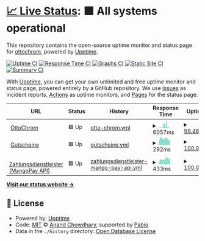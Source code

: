 # [📈 Live Status](https://ottochrom.github.io/upptime): <!--live status--> **🟩 All systems operational**

This repository contains the open-source uptime monitor and status page for [ottochrom](https://ottochrom.github.io/upptime), powered by [Upptime](https://github.com/upptime/upptime).

[![Uptime CI](https://github.com/ottochrom/upptime/workflows/Uptime%20CI/badge.svg)](https://github.com/ottochrom/upptime/actions?query=workflow%3A%22Uptime+CI%22)
[![Response Time CI](https://github.com/ottochrom/upptime/workflows/Response%20Time%20CI/badge.svg)](https://github.com/ottochrom/upptime/actions?query=workflow%3A%22Response+Time+CI%22)
[![Graphs CI](https://github.com/ottochrom/upptime/workflows/Graphs%20CI/badge.svg)](https://github.com/ottochrom/upptime/actions?query=workflow%3A%22Graphs+CI%22)
[![Static Site CI](https://github.com/ottochrom/upptime/workflows/Static%20Site%20CI/badge.svg)](https://github.com/ottochrom/upptime/actions?query=workflow%3A%22Static+Site+CI%22)
[![Summary CI](https://github.com/ottochrom/upptime/workflows/Summary%20CI/badge.svg)](https://github.com/ottochrom/upptime/actions?query=workflow%3A%22Summary+CI%22)

With [Upptime](https://upptime.js.org), you can get your own unlimited and free uptime monitor and status page, powered entirely by a GitHub repository. We use [Issues](https://github.com/ottochrom/upptime/issues) as incident reports, [Actions](https://github.com/ottochrom/upptime/actions) as uptime monitors, and [Pages](https://ottochrom.github.io/upptime) for the status page.

<!--start: status pages-->
<!-- This summary is generated by Upptime (https://github.com/upptime/upptime) -->
<!-- Do not edit this manually, your changes will be overwritten -->
<!-- prettier-ignore -->
| URL | Status | History | Response Time | Uptime |
| --- | ------ | ------- | ------------- | ------ |
| <img alt="" src="https://icons.duckduckgo.com/ip3/www.ottochrom.de.ico" height="13"> [OttoChrom](https://www.ottochrom.de) | 🟩 Up | [otto-chrom.yml](https://github.com/ottochrom/upptime/commits/HEAD/history/otto-chrom.yml) | <details><summary><img alt="Response time graph" src="./graphs/otto-chrom/response-time-week.png" height="20"> 6057ms</summary><br><a href="https://status.ottochrom.de/history/otto-chrom"><img alt="Response time 2757" src="https://img.shields.io/endpoint?url=https%3A%2F%2Fraw.githubusercontent.com%2Fottochrom%2Fupptime%2FHEAD%2Fapi%2Fotto-chrom%2Fresponse-time.json"></a><br><a href="https://status.ottochrom.de/history/otto-chrom"><img alt="24-hour response time 9916" src="https://img.shields.io/endpoint?url=https%3A%2F%2Fraw.githubusercontent.com%2Fottochrom%2Fupptime%2FHEAD%2Fapi%2Fotto-chrom%2Fresponse-time-day.json"></a><br><a href="https://status.ottochrom.de/history/otto-chrom"><img alt="7-day response time 6057" src="https://img.shields.io/endpoint?url=https%3A%2F%2Fraw.githubusercontent.com%2Fottochrom%2Fupptime%2FHEAD%2Fapi%2Fotto-chrom%2Fresponse-time-week.json"></a><br><a href="https://status.ottochrom.de/history/otto-chrom"><img alt="30-day response time 3514" src="https://img.shields.io/endpoint?url=https%3A%2F%2Fraw.githubusercontent.com%2Fottochrom%2Fupptime%2FHEAD%2Fapi%2Fotto-chrom%2Fresponse-time-month.json"></a><br><a href="https://status.ottochrom.de/history/otto-chrom"><img alt="1-year response time 2757" src="https://img.shields.io/endpoint?url=https%3A%2F%2Fraw.githubusercontent.com%2Fottochrom%2Fupptime%2FHEAD%2Fapi%2Fotto-chrom%2Fresponse-time-year.json"></a></details> | <details><summary><a href="https://status.ottochrom.de/history/otto-chrom">98.46%</a></summary><a href="https://status.ottochrom.de/history/otto-chrom"><img alt="All-time uptime 99.69%" src="https://img.shields.io/endpoint?url=https%3A%2F%2Fraw.githubusercontent.com%2Fottochrom%2Fupptime%2FHEAD%2Fapi%2Fotto-chrom%2Fuptime.json"></a><br><a href="https://status.ottochrom.de/history/otto-chrom"><img alt="24-hour uptime 98.64%" src="https://img.shields.io/endpoint?url=https%3A%2F%2Fraw.githubusercontent.com%2Fottochrom%2Fupptime%2FHEAD%2Fapi%2Fotto-chrom%2Fuptime-day.json"></a><br><a href="https://status.ottochrom.de/history/otto-chrom"><img alt="7-day uptime 98.46%" src="https://img.shields.io/endpoint?url=https%3A%2F%2Fraw.githubusercontent.com%2Fottochrom%2Fupptime%2FHEAD%2Fapi%2Fotto-chrom%2Fuptime-week.json"></a><br><a href="https://status.ottochrom.de/history/otto-chrom"><img alt="30-day uptime 99.49%" src="https://img.shields.io/endpoint?url=https%3A%2F%2Fraw.githubusercontent.com%2Fottochrom%2Fupptime%2FHEAD%2Fapi%2Fotto-chrom%2Fuptime-month.json"></a><br><a href="https://status.ottochrom.de/history/otto-chrom"><img alt="1-year uptime 99.69%" src="https://img.shields.io/endpoint?url=https%3A%2F%2Fraw.githubusercontent.com%2Fottochrom%2Fupptime%2FHEAD%2Fapi%2Fotto-chrom%2Fuptime-year.json"></a></details>
| <img alt="" src="https://icons.duckduckgo.com/ip3/ottochrom-shop.myshopify.com.ico" height="13"> [Gutscheine](https://ottochrom-shop.myshopify.com) | 🟩 Up | [gutscheine.yml](https://github.com/ottochrom/upptime/commits/HEAD/history/gutscheine.yml) | <details><summary><img alt="Response time graph" src="./graphs/gutscheine/response-time-week.png" height="20"> 292ms</summary><br><a href="https://status.ottochrom.de/history/gutscheine"><img alt="Response time 332" src="https://img.shields.io/endpoint?url=https%3A%2F%2Fraw.githubusercontent.com%2Fottochrom%2Fupptime%2FHEAD%2Fapi%2Fgutscheine%2Fresponse-time.json"></a><br><a href="https://status.ottochrom.de/history/gutscheine"><img alt="24-hour response time 129" src="https://img.shields.io/endpoint?url=https%3A%2F%2Fraw.githubusercontent.com%2Fottochrom%2Fupptime%2FHEAD%2Fapi%2Fgutscheine%2Fresponse-time-day.json"></a><br><a href="https://status.ottochrom.de/history/gutscheine"><img alt="7-day response time 292" src="https://img.shields.io/endpoint?url=https%3A%2F%2Fraw.githubusercontent.com%2Fottochrom%2Fupptime%2FHEAD%2Fapi%2Fgutscheine%2Fresponse-time-week.json"></a><br><a href="https://status.ottochrom.de/history/gutscheine"><img alt="30-day response time 332" src="https://img.shields.io/endpoint?url=https%3A%2F%2Fraw.githubusercontent.com%2Fottochrom%2Fupptime%2FHEAD%2Fapi%2Fgutscheine%2Fresponse-time-month.json"></a><br><a href="https://status.ottochrom.de/history/gutscheine"><img alt="1-year response time 332" src="https://img.shields.io/endpoint?url=https%3A%2F%2Fraw.githubusercontent.com%2Fottochrom%2Fupptime%2FHEAD%2Fapi%2Fgutscheine%2Fresponse-time-year.json"></a></details> | <details><summary><a href="https://status.ottochrom.de/history/gutscheine">100.00%</a></summary><a href="https://status.ottochrom.de/history/gutscheine"><img alt="All-time uptime 100.00%" src="https://img.shields.io/endpoint?url=https%3A%2F%2Fraw.githubusercontent.com%2Fottochrom%2Fupptime%2FHEAD%2Fapi%2Fgutscheine%2Fuptime.json"></a><br><a href="https://status.ottochrom.de/history/gutscheine"><img alt="24-hour uptime 100.00%" src="https://img.shields.io/endpoint?url=https%3A%2F%2Fraw.githubusercontent.com%2Fottochrom%2Fupptime%2FHEAD%2Fapi%2Fgutscheine%2Fuptime-day.json"></a><br><a href="https://status.ottochrom.de/history/gutscheine"><img alt="7-day uptime 100.00%" src="https://img.shields.io/endpoint?url=https%3A%2F%2Fraw.githubusercontent.com%2Fottochrom%2Fupptime%2FHEAD%2Fapi%2Fgutscheine%2Fuptime-week.json"></a><br><a href="https://status.ottochrom.de/history/gutscheine"><img alt="30-day uptime 100.00%" src="https://img.shields.io/endpoint?url=https%3A%2F%2Fraw.githubusercontent.com%2Fottochrom%2Fupptime%2FHEAD%2Fapi%2Fgutscheine%2Fuptime-month.json"></a><br><a href="https://status.ottochrom.de/history/gutscheine"><img alt="1-year uptime 100.00%" src="https://img.shields.io/endpoint?url=https%3A%2F%2Fraw.githubusercontent.com%2Fottochrom%2Fupptime%2FHEAD%2Fapi%2Fgutscheine%2Fuptime-year.json"></a></details>
| <img alt="" src="https://icons.duckduckgo.com/ip3/api.mangopay.com.ico" height="13"> [Zahlungsdienstleister (MangoPay API)](https://api.mangopay.com) | 🟩 Up | [zahlungsdienstleister-mango-pay-api.yml](https://github.com/ottochrom/upptime/commits/HEAD/history/zahlungsdienstleister-mango-pay-api.yml) | <details><summary><img alt="Response time graph" src="./graphs/zahlungsdienstleister-mango-pay-api/response-time-week.png" height="20"> 433ms</summary><br><a href="https://status.ottochrom.de/history/zahlungsdienstleister-mango-pay-api"><img alt="Response time 405" src="https://img.shields.io/endpoint?url=https%3A%2F%2Fraw.githubusercontent.com%2Fottochrom%2Fupptime%2FHEAD%2Fapi%2Fzahlungsdienstleister-mango-pay-api%2Fresponse-time.json"></a><br><a href="https://status.ottochrom.de/history/zahlungsdienstleister-mango-pay-api"><img alt="24-hour response time 398" src="https://img.shields.io/endpoint?url=https%3A%2F%2Fraw.githubusercontent.com%2Fottochrom%2Fupptime%2FHEAD%2Fapi%2Fzahlungsdienstleister-mango-pay-api%2Fresponse-time-day.json"></a><br><a href="https://status.ottochrom.de/history/zahlungsdienstleister-mango-pay-api"><img alt="7-day response time 433" src="https://img.shields.io/endpoint?url=https%3A%2F%2Fraw.githubusercontent.com%2Fottochrom%2Fupptime%2FHEAD%2Fapi%2Fzahlungsdienstleister-mango-pay-api%2Fresponse-time-week.json"></a><br><a href="https://status.ottochrom.de/history/zahlungsdienstleister-mango-pay-api"><img alt="30-day response time 405" src="https://img.shields.io/endpoint?url=https%3A%2F%2Fraw.githubusercontent.com%2Fottochrom%2Fupptime%2FHEAD%2Fapi%2Fzahlungsdienstleister-mango-pay-api%2Fresponse-time-month.json"></a><br><a href="https://status.ottochrom.de/history/zahlungsdienstleister-mango-pay-api"><img alt="1-year response time 405" src="https://img.shields.io/endpoint?url=https%3A%2F%2Fraw.githubusercontent.com%2Fottochrom%2Fupptime%2FHEAD%2Fapi%2Fzahlungsdienstleister-mango-pay-api%2Fresponse-time-year.json"></a></details> | <details><summary><a href="https://status.ottochrom.de/history/zahlungsdienstleister-mango-pay-api">100.00%</a></summary><a href="https://status.ottochrom.de/history/zahlungsdienstleister-mango-pay-api"><img alt="All-time uptime 100.00%" src="https://img.shields.io/endpoint?url=https%3A%2F%2Fraw.githubusercontent.com%2Fottochrom%2Fupptime%2FHEAD%2Fapi%2Fzahlungsdienstleister-mango-pay-api%2Fuptime.json"></a><br><a href="https://status.ottochrom.de/history/zahlungsdienstleister-mango-pay-api"><img alt="24-hour uptime 100.00%" src="https://img.shields.io/endpoint?url=https%3A%2F%2Fraw.githubusercontent.com%2Fottochrom%2Fupptime%2FHEAD%2Fapi%2Fzahlungsdienstleister-mango-pay-api%2Fuptime-day.json"></a><br><a href="https://status.ottochrom.de/history/zahlungsdienstleister-mango-pay-api"><img alt="7-day uptime 100.00%" src="https://img.shields.io/endpoint?url=https%3A%2F%2Fraw.githubusercontent.com%2Fottochrom%2Fupptime%2FHEAD%2Fapi%2Fzahlungsdienstleister-mango-pay-api%2Fuptime-week.json"></a><br><a href="https://status.ottochrom.de/history/zahlungsdienstleister-mango-pay-api"><img alt="30-day uptime 100.00%" src="https://img.shields.io/endpoint?url=https%3A%2F%2Fraw.githubusercontent.com%2Fottochrom%2Fupptime%2FHEAD%2Fapi%2Fzahlungsdienstleister-mango-pay-api%2Fuptime-month.json"></a><br><a href="https://status.ottochrom.de/history/zahlungsdienstleister-mango-pay-api"><img alt="1-year uptime 100.00%" src="https://img.shields.io/endpoint?url=https%3A%2F%2Fraw.githubusercontent.com%2Fottochrom%2Fupptime%2FHEAD%2Fapi%2Fzahlungsdienstleister-mango-pay-api%2Fuptime-year.json"></a></details>

<!--end: status pages-->

[**Visit our status website →**](https://ottochrom.github.io/upptime)

## 📄 License

- Powered by: [Upptime](https://github.com/upptime/upptime)
- Code: [MIT](./LICENSE) © [Anand Chowdhary](https://anandchowdhary.com), supported by [Pabio](https://pabio.com)
- Data in the `./history` directory: [Open Database License](https://opendatacommons.org/licenses/odbl/1-0/)
